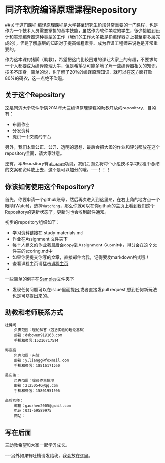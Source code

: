 同济软院编译原理课程Repository
====================

##关于这门课程
编译原理课程是大学甚至研究生阶段非常重要的一门课程，也是作为一个技术人员需要掌握的基本技能，虽然作为软件学院的学生，很少接触到设计和实现编译器这种类型的工作（我们的工作大多数是在编译器之上甚至更多层完成的），但是了解底层的知识对于提高编程素养、成为靠谱工程师来说也是非常重要的。

作为这本课的猪脚（助教），希望把这门比较困难的课让大家上的有趣，不要求每一个人都要成为编译原理大牛，但是希望尽可能多地了解一些编译器相关的知识，技多不压身，简单的说，你了解了20%的编译原理知识，就可以在这方面打败80%的码农，这一点绝不吹逼。

## 关于这个Repository

这是同济大学软件学院2014年大三编译原理课程的助教开放的repository，目的有：

* 布置作业
* 分发资料
* 提供一个交流的平台

另外，我们本着公正、公开、透明的思想，最后会把大家的作业和评分都放在这个repository里面，请大家注意。

还有，本Repository有[git page](http://blog.yiliang.me/SSE-Compiling-Course/)功能，我们后面会将每个小组技术学习过程中总结的文案和资料放上去，这个是可以加分的哦。-—！！！

## 你该如何使用这个Repository?

首先，你要申请一个github账号，然后再次进入到这里来，在右上角的地方点一个眼睛(Watch)，选择`Watching`，那么你就可以在你github的主页上看到我们这个Repository的更新状态了，更新时也会收到邮件通知。

初步的repository组织如下：

* 学习资料链接在 study-materials.md
* 作业在Assignment 文件夹下
* 每个人提交的作业我最后会copy到Assignment-Submit中，得分会在这个文件夹的scoring.md中
* 如果你要提交你写的文章，直接邮件给我，记得要发markdown格式哦！
* 查看课程主页请猛击[课程主页]( http://blog.yiliang.me/SSE-Compiling-Course/)
*
一些简单的例子在[Samples](https://github.com/guoylyy/SSE-Compiling-Course/tree/master/Samples)文件夹下
* 发现任何问题可以在issue里面提出,或者直接发pull
request,想到任何新玩法也是可以提出来的。

## 助教和老师联系方式

```
杜博闻
	负责范围：理论解答（包括实验的理论基础）
	邮箱：dubowen91@163.com
	手机和微信:15216717584
	
郭意亮
 	负责范围：实验
 	邮箱：yiliangg@foxmail.com
 	手机和微信：18516171260
 	
吴庆伟：
	负责范围：理论作业批改
	邮箱：21250546@qq.com
	手机和微信：15801951506

高珍老师：
	邮箱：gaozhen2005@gmail.com
	电话：021-69589975
	网站：

```

## 写在后面

三助教希望和大家一起学习成长。

---另外如果有吐槽请发给我，我会放在这里。

